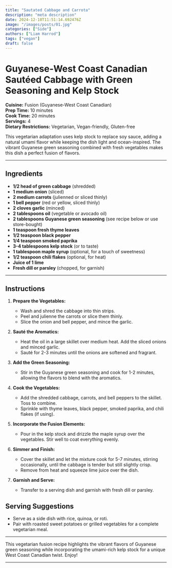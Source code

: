 ```yaml
---
title: "Sautated Cabbage and Carrota"
description: "meta description"
date: 2024-12-10T11:51:14.692476Z
image: "/images/posts/01.jpg"
categories: ["Side"]
authors: ["Liam Harrod"]
tags: ["vegan"]
draft: false
---
```


# Guyanese-West Coast Canadian Sautéed Cabbage with Green Seasoning and Kelp Stock

**Cuisine:** Fusion (Guyanese-West Coast Canadian)  
**Prep Time:** 10 minutes  
**Cook Time:** 20 minutes  
**Servings:** 4  
**Dietary Restrictions:** Vegetarian, Vegan-friendly, Gluten-free  

This vegetarian adaptation uses kelp stock to replace soy sauce, adding a natural umami flavor while keeping the dish light and ocean-inspired. The vibrant Guyanese green seasoning combined with fresh vegetables makes this dish a perfect fusion of flavors.

---

## Ingredients

- **1/2 head of green cabbage** (shredded)  
- **1 medium onion** (sliced)  
- **2 medium carrots** (julienned or sliced thinly)  
- **1 bell pepper** (red or yellow, sliced thinly)  
- **2 cloves garlic** (minced)  
- **2 tablespoons oil** (vegetable or avocado oil)  
- **2 tablespoons Guyanese green seasoning** (see recipe below or use store-bought)  
- **1 teaspoon fresh thyme leaves**  
- **1/2 teaspoon black pepper**  
- **1/4 teaspoon smoked paprika**  
- **3-4 tablespoons kelp stock** (or to taste)  
- **1 tablespoon maple syrup** (optional, for a touch of sweetness)  
- **1/2 teaspoon chili flakes** (optional, for heat)  
- **Juice of 1 lime**  
- **Fresh dill or parsley** (chopped, for garnish)  

---

## Instructions

1. **Prepare the Vegetables:**  
   - Wash and shred the cabbage into thin strips.  
   - Peel and julienne the carrots or slice them thinly.  
   - Slice the onion and bell pepper, and mince the garlic.  

2. **Sauté the Aromatics:**  
   - Heat the oil in a large skillet over medium heat. Add the sliced onions and minced garlic.  
   - Sauté for 2-3 minutes until the onions are softened and fragrant.  

3. **Add the Green Seasoning:**  
   - Stir in the Guyanese green seasoning and cook for 1-2 minutes, allowing the flavors to blend with the aromatics.  

4. **Cook the Vegetables:**  
   - Add the shredded cabbage, carrots, and bell peppers to the skillet. Toss to combine.  
   - Sprinkle with thyme leaves, black pepper, smoked paprika, and chili flakes (if using).  

5. **Incorporate the Fusion Elements:**  
   - Pour in the kelp stock and drizzle the maple syrup over the vegetables. Stir well to coat everything evenly.  

6. **Simmer and Finish:**  
   - Cover the skillet and let the mixture cook for 5-7 minutes, stirring occasionally, until the cabbage is tender but still slightly crisp.  
   - Remove from heat and squeeze lime juice over the dish.  

7. **Garnish and Serve:**  
   - Transfer to a serving dish and garnish with fresh dill or parsley.  


## Serving Suggestions

- Serve as a side dish with rice, quinoa, or roti.  
- Pair with roasted sweet potatoes or grilled vegetables for a complete vegetarian meal.  

---

This vegetarian fusion recipe highlights the vibrant flavors of Guyanese green seasoning while incorporating the umami-rich kelp stock for a unique West Coast Canadian twist. Enjoy!

---

